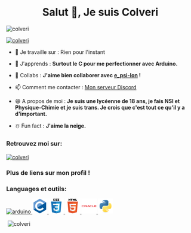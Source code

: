 <h1 align="center">Salut 👋, Je suis Colveri</h1>
<p align="left"> <img src="https://komarev.com/ghpvc/?username=colveri&label=Vues%20du%20profil&color=f5a9b8&style=flat" alt="colveri" /> </p>

<p align="left"> <a href="https://github.com/ryo-ma/github-profile-trophy"><img src="https://github-profile-trophy.vercel.app/?username=colveri" alt="colveri" /></a> </p>

- 🔭 Je travaille sur : Rien pour l'instant

- 🌱 J'apprends : **Surtout le C pour me perfectionner avec Arduino.**

- 👯 Collabs : **J'aime bien collaborer avec [e_psi-lon](https://github.com/e-psi-lon) !**

- 📫 Comment me contacter : [Mon serveur Discord](https://discord.gg/invite/fqSvJ6w42X)

- 😄 A propos de moi : **Je suis une lycéenne de 18 ans, je fais NSI et Physique-Chimie et je suis trans. Je crois que c'est tout ce qu'il y a d'important.**

- ☃️ Fun fact : **J'aime la neige.**

<h3 align="left">Retrouvez moi sur:</h3>
<p align="left">
<a href="https://www.youtube.com/@colveri" target="blank"><img align="center" src="https://raw.githubusercontent.com/rahuldkjain/github-profile-readme-generator/master/src/images/icons/Social/youtube.svg" alt="colveri" height="30" width="40" /></a>
<h3>Plus de liens sur mon profil !</h3>
</p>

<h3 align="left">Languages et outils:</h3>
<p align="left"> <a href="https://www.arduino.cc/" target="_blank" rel="noreferrer"> <img src="https://cdn.worldvectorlogo.com/logos/arduino-1.svg" alt="arduino" width="40" height="40"/> </a> <a href="https://www.cprogramming.com/" target="_blank" rel="noreferrer"> <img src="https://raw.githubusercontent.com/devicons/devicon/master/icons/c/c-original.svg" alt="c" width="40" height="40"/> </a> <a href="https://www.w3schools.com/css/" target="_blank" rel="noreferrer"> <img src="https://raw.githubusercontent.com/devicons/devicon/master/icons/css3/css3-original-wordmark.svg" alt="css3" width="40" height="40"/> </a> <a href="https://www.w3.org/html/" target="_blank" rel="noreferrer"> <img src="https://raw.githubusercontent.com/devicons/devicon/master/icons/html5/html5-original-wordmark.svg" alt="html5" width="40" height="40"/> </a> <a href="https://www.oracle.com/" target="_blank" rel="noreferrer"> <img src="https://raw.githubusercontent.com/devicons/devicon/master/icons/oracle/oracle-original.svg" alt="oracle" width="40" height="40"/> </a> <a href="https://www.python.org" target="_blank" rel="noreferrer"> <img src="https://raw.githubusercontent.com/devicons/devicon/master/icons/python/python-original.svg" alt="python" width="40" height="40"/> </a> </p>

<p>&nbsp;<img align="center" src="https://github-readme-stats.vercel.app/api?username=Colveri&show_icons=true&locale=fr" alt="colveri" /></p>
